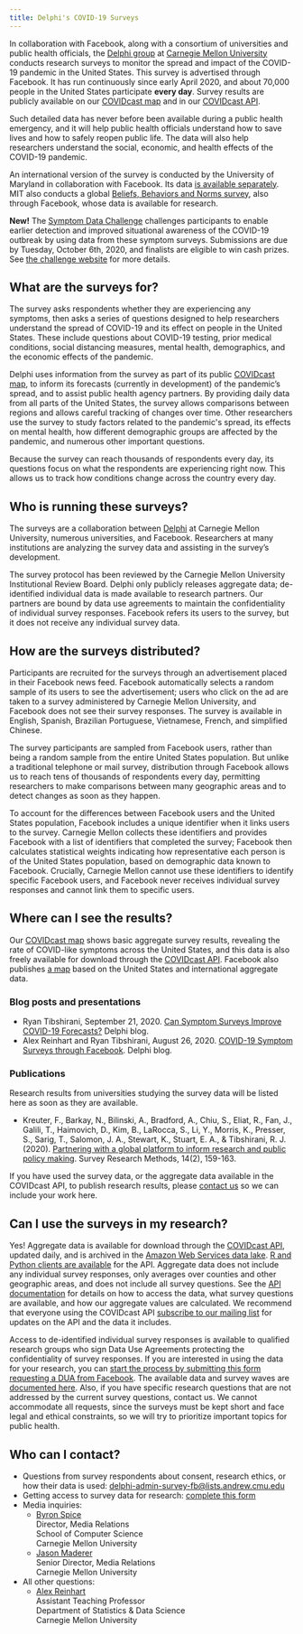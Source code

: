```yaml
---
title: Delphi's COVID-19 Surveys
---
```


In collaboration with Facebook, along with a consortium of universities and public health officials, the [Delphi group](https://delphi.cmu.edu/) at [Carnegie Mellon University](https://www.cmu.edu/) conducts research surveys to monitor the spread and impact of the COVID-19 pandemic in the United States. This survey is advertised through Facebook. It has run continuously since early April 2020, and about 70,000 people in the United States participate **every day**. Survey results are publicly available on our [COVIDcast map](https://covidcast.cmu.edu/index.html) and in our [COVIDcast API](https://cmu-delphi.github.io/delphi-epidata/api/covidcast.html).

Such detailed data has never before been available during a public health emergency, and it will help public health officials understand how to save lives and how to safely reopen public life. The data will also help researchers understand the social, economic, and health effects of the COVID-19 pandemic.

An international version of the survey is conducted by the University of Maryland in collaboration with Facebook. Its data [is available separately](https://covidmap.umd.edu/). MIT also conducts a global [Beliefs, Behaviors and Norms survey](https://covidsurvey.mit.edu/), also through Facebook, whose data is available for research.

**New!** The [Symptom Data Challenge](https://www.symptomchallenge.org/) challenges participants to enable earlier detection and improved situational awareness of the COVID-19 outbreak by using data from these symptom surveys. Submissions are due by Tuesday, October 6th, 2020, and finalists are eligible to win cash prizes. See [the challenge website](https://www.symptomchallenge.org/) for more details.

## What are the surveys for?

The survey asks respondents whether they are experiencing any symptoms, then asks a series of questions designed to help researchers understand the spread of COVID-19 and its effect on people in the United States. These include questions about COVID-19 testing, prior medical conditions, social distancing measures, mental health, demographics, and the economic effects of the pandemic.

Delphi uses information from the survey as part of its public [COVIDcast map](https://covidcast.cmu.edu/index.html), to inform its forecasts (currently in development) of the pandemic’s spread, and to assist public health agency partners. By providing daily data from all parts of the United States, the survey allows comparisons between regions and allows careful tracking of changes over time. Other researchers use the survey to study factors related to the pandemic's spread, its effects on mental health, how different demographic groups are affected by the pandemic, and numerous other important questions.

Because the survey can reach thousands of respondents every day, its questions focus on what the respondents are experiencing right now. This allows us to track how conditions change across the country every day.

## Who is running these surveys?

The surveys are a collaboration between [Delphi](https://delphi.cmu.edu/) at Carnegie Mellon University, numerous universities, and Facebook. Researchers at many institutions are analyzing the survey data and assisting in the survey’s development.

The survey protocol has been reviewed by the Carnegie Mellon University Institutional Review Board. Delphi only publicly releases aggregate data; de-identified individual data is made available to research partners. Our partners are bound by data use agreements to maintain the confidentiality of individual survey responses. Facebook refers its users to the survey, but it does not receive any individual survey data.

## How are the surveys distributed?

Participants are recruited for the surveys through an advertisement placed in their Facebook news feed. Facebook automatically selects a random sample of its users to see the advertisement; users who click on the ad are taken to a survey administered by Carnegie Mellon University, and Facebook does not see their survey responses. The survey is available in English, Spanish, Brazilian Portuguese, Vietnamese, French, and simplified Chinese.

The survey participants are sampled from Facebook users, rather than being a random sample from the entire United States population. But unlike a traditional telephone or mail survey, distribution through Facebook allows us to reach tens of thousands of respondents every day, permitting researchers to make comparisons between many geographic areas and to detect changes as soon as they happen.

To account for the differences between Facebook users and the United States population, Facebook includes a unique identifier when it links users to the survey. Carnegie Mellon collects these identifiers and provides Facebook with a list of identifiers that completed the survey; Facebook then calculates statistical weights indicating how representative each person is of the United States population, based on demographic data known to Facebook. Crucially, Carnegie Mellon cannot use these identifiers to identify specific Facebook users, and Facebook never receives individual survey responses and cannot link them to specific users.

## Where can I see the results?

Our [COVIDcast map](https://covidcast.cmu.edu/) shows basic aggregate survey results, revealing the rate of COVID-like symptoms across the United States, and this data is also freely available for download through the [COVIDcast API](https://cmu-delphi.github.io/delphi-epidata/api/covidcast.html). Facebook also publishes [a map](https://covid-survey.dataforgood.fb.com/) based on the United States and international aggregate data.

### Blog posts and presentations

- Ryan Tibshirani, September 21, 2020. [Can Symptom Surveys Improve COVID-19 Forecasts?](https://delphi.cmu.edu/blog/2020/09/21/can-symptoms-surveys-improve-covid-19-forecasts/) Delphi blog.
- Alex Reinhart and Ryan Tibshirani, August 26, 2020. [COVID-19 Symptom Surveys through Facebook](https://delphi.cmu.edu/blog/2020/08/26/covid-19-symptom-surveys-through-facebook/). Delphi blog.

### Publications

Research results from universities studying the survey data will be listed here as soon as they are available.

- Kreuter, F., Barkay, N., Bilinski, A., Bradford, A., Chiu, S., Eliat, R., Fan, J., Galili, T., Haimovich, D., Kim, B., LaRocca, S., Li, Y., Morris, K., Presser, S., Sarig, T., Salomon, J. A., Stewart, K., Stuart, E. A., & Tibshirani, R. J. (2020). [Partnering with a global platform to inform research and public policy making](https://doi.org/10.18148/srm/2020.v14i2.7761). Survey Research Methods, 14(2), 159-163.

If you have used the survey data, or the aggregate data available in the COVIDcast API, to publish research results, please [contact us](#who-can-i-contact) so we can include your work here.

## Can I use the surveys in my research?

Yes! Aggregate data is available for download through the [COVIDcast API](https://cmu-delphi.github.io/delphi-epidata/api/covidcast.html), updated daily, and is archived in the [Amazon Web Services data lake](https://aws.amazon.com/covid-19-data-lake/). [R and Python clients are available](https://cmu-delphi.github.io/delphi-epidata/api/covidcast_clients.html) for the API. Aggregate data does not include any individual survey responses, only averages over counties and other geographic areas, and does not include all survey questions. See the [API documentation](https://cmu-delphi.github.io/delphi-epidata/api/covidcast-signals/fb-survey.html) for details on how to access the data, what survey questions are available, and how our aggregate values are calculated. We recommend that everyone using the COVIDcast API [subscribe to our mailing list](https://lists.andrew.cmu.edu/mailman/listinfo/delphi-covidcast-api) for updates on the API and the data it includes.

Access to de-identified individual survey responses is available to qualified research groups who sign Data Use Agreements protecting the confidentiality of survey responses. If you are interested in using the data for your research, you can [start the process by submitting this form requesting a DUA from Facebook](https://dataforgood.fb.com/docs/covid-19-symptom-survey-request-for-data-access/). The available data and survey waves are [documented here](https://cmu-delphi.github.io/delphi-epidata/symptom-survey/). Also, if you have specific research questions that are not addressed by the current survey questions, contact us. We cannot accommodate all requests, since the surveys must be kept short and face legal and ethical constraints, so we will try to prioritize important topics for public health.

## Who can I contact?

- Questions from survey respondents about consent, research ethics, or how their data is used: [delphi-admin-survey-fb@lists.andrew.cmu.edu](mailto:delphi-admin-survey-fb@lists.andrew.cmu.edu)
- Getting access to survey data for research: [complete this form](https://dataforgood.fb.com/docs/covid-19-symptom-survey-request-for-data-access/)
- Media inquiries:
  - [Byron Spice](mailto:bspice@cs.cmu.edu)  
    Director, Media Relations  
    School of Computer Science  
    Carnegie Mellon University
  - [Jason Maderer](mailto:maderer@cmu.edu)  
    Senior Director, Media Relations  
    Carnegie Mellon University
- All other questions:
  - [Alex Reinhart](mailto:areinhar@stat.cmu.edu)  
    Assistant Teaching Professor  
    Department of Statistics & Data Science  
    Carnegie Mellon University
